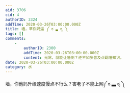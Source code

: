 ```yaml
---
aid: 3706
cid: 4
authorID: 3324
addTime: 2020-03-26T03:00:00.000Z
title: 墙，草你妈逼 ༼ ಠ ▃ ಠೃ ༽
tags: []
comments:
    -
        authorID: 2300
        addTime: 2020-03-26T03:00:00.000Z
        content: 光骂，就能让墙倒？还不如多普及点翻墙知识。
date: 2020-03-26T03:00:00.000Z
category: 水
---
```


墙，你他妈升级速度慢点不行么？害老子不能上网༼ ಠ ▃ ಠೃ ༽
